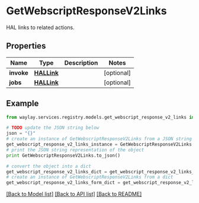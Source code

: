 # GetWebscriptResponseV2Links

HAL links to related actions.

## Properties

Name | Type | Description | Notes
------------ | ------------- | ------------- | -------------
**invoke** | [**HALLink**](HALLink.md) |  | [optional] 
**jobs** | [**HALLink**](HALLink.md) |  | [optional] 

## Example

```python
from waylay.services.registry.models.get_webscript_response_v2_links import GetWebscriptResponseV2Links

# TODO update the JSON string below
json = "{}"
# create an instance of GetWebscriptResponseV2Links from a JSON string
get_webscript_response_v2_links_instance = GetWebscriptResponseV2Links.from_json(json)
# print the JSON string representation of the object
print GetWebscriptResponseV2Links.to_json()

# convert the object into a dict
get_webscript_response_v2_links_dict = get_webscript_response_v2_links_instance.to_dict()
# create an instance of GetWebscriptResponseV2Links from a dict
get_webscript_response_v2_links_form_dict = get_webscript_response_v2_links.from_dict(get_webscript_response_v2_links_dict)
```
[[Back to Model list]](../README.md#documentation-for-models) [[Back to API list]](../README.md#documentation-for-api-endpoints) [[Back to README]](../README.md)


